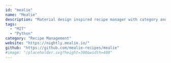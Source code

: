```yaml
---
id: "mealie"
name: "Mealie"
description: "Material design inspired recipe manager with category and tag management, shopping-lists, meal-planner, and site customizations. Mealie is focused on simple user interactions to keep the whole family using the app."
tags:
  - "MIT"
  - "Python"
category: "Recipe Management"
website: "https://nightly.mealie.io/"
github: "https://github.com/mealie-recipes/mealie"
#image: "/placeholder.svg?height=300&width=400"
---
```



